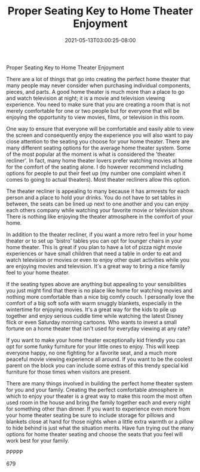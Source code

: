 ﻿---
title: "Proper Seating Key to Home Theater Enjoyment"
date: 2021-05-13T03:00:25-08:00
description: "Home Theater Systems TXT Tips for Web Success"
featured_image: "/images/Home Theater Systems TXT.jpg"
tags: ["Home Theater Systems TXT"]
---

Proper Seating Key to Home Theater Enjoyment

There are a lot of things that go into creating the perfect home theater that many people may never consider when purchasing individual components, pieces, and parts. A good home theater is much more than a place to go and watch television at night; it is a movie and television viewing experience. You need to make sure that you are creating a room that is not merely comfortable for one or two people but for everyone that will be enjoying the opportunity to view movies, films, or television in this room. 

One way to ensure that everyone will be comfortable and easily able to view the screen and consequently enjoy the experience you will also want to pay close attention to the seating you choose for your home theater. There are many different seating options for the average home theater system. Some of the most popular at the moment is what is considered the 'theater recliner'. In fact, many home theater lovers prefer watching movies at home for the comfort of the seating alone. I do however recommend including options for people to put their feet up (my number one complaint when it comes to going to actual theaters). Most theater recliners allow this option. 

The theater recliner is appealing to many because it has armrests for each person and a place to hold your drinks. You do not have to set tables in between, the seats can be lined up next to one another and you can enjoy each others company while watching your favorite movie or television show. There is nothing like enjoying the theater atmosphere in the comfort of your home. 

In addition to the theater recliner, if you want a more retro feel in your home theater or to set up 'bistro' tables you can opt for lounger chairs in your home theater. This is great if you plan to have a lot of pizza night movie experiences or have small children that need a table in order to eat and watch television or movies or even to enjoy other quiet activities while you are enjoying movies and television. It's a great way to bring a nice family feel to your home theater. 

If the seating types above are anything but appealing to your sensibilities you just might find that there is no place like home for watching movies and nothing more comfortable than a nice big comfy couch. I personally love the comfort of a big soft sofa with warm snuggly blankets, especially in the wintertime for enjoying movies. It's a great way for the kids to pile up together and enjoy serious cuddle time while watching the latest Disney flick or even Saturday morning cartoons. Who wants to invest a small fortune on a home theater that isn't used for everyday viewing at any rate?

If you want to make your home theater exceptionally kid friendly you can opt for some funky furniture for your little ones to enjoy. This will keep everyone happy, no one fighting for a favorite seat, and a much more peaceful movie viewing experience all around. If you want to be the coolest parent on the block you can include some extras of this trendy special kid furniture for those times when visitors are present.

There are many things involved in building the perfect home theater system for you and your family. Creating the perfect comfortable atmosphere in which to enjoy your theater is a great way to make this room the most often used room in the house and bring the family together each and every night for something other than dinner. If you want to experience even more from your home theater seating be sure to include storage for pillows and blankets close at hand for those nights when a little extra warmth or a pillow to hide behind is just what the situation merits. Have fun trying out the many options for home theater seating and choose the seats that you feel will work best for your family.

PPPPP

679

